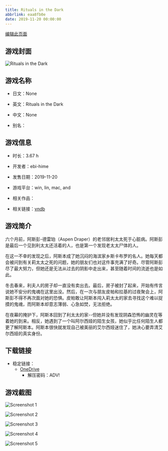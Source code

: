 ```yaml
---
title: Rituals in the Dark
abbrlink: eaa8fb0e
date: 2019-11-20 00:00:00
---
```

[编辑此页面](https://github.com/ACG-3/ADV3-source/blob/main/source/_posts/games/Rituals%20in%20the%20Dark.md)

## 游戏封面

![Rituals in the Dark](https://pan.timero.xyz/d/onedrive/img_lib_001/Rituals%20in%20the%20Dark_cover.avif)


## 游戏名称

- 日文：None
- 英文：Rituals in the Dark
- 中文：None

- 别名：


## 游戏信息

- 时长：3.67 h
- 开发者：ebi-hime
- 发售日期：2019-11-20
- 游戏平台：win, lin, mac, and
- 相关作品：

- 相关链接：[vndb](https://vndb.org/v24665)


## 游戏简介

六个月前，阿斯彭-德雷珀（Aspen Draper）的老邻居利太太死于心脏病。阿斯彭是最后一个见到利太太还活着的人，也是第一个发现老太太尸体的人。

在这一不幸的发现之后，阿斯本成了她沉闷的海滨家乡斯卡布罗的名人。她每天都会被问到有关莉太太之死的问题，她的朋友们也对这件事充满了好奇。尽管阿斯彭尽了最大努力，但她还是无法从过去的阴影中走出来，甚至随着时间的流逝也是如此。

冬去春来，利夫人的房子却一直没有卖出去。最后，房子被封了起来，开始有传言说她不安分的鬼魂在这里出没。然后，在一次与朋友皮帕和拉基的过夜聚会上，阿斯彭不得不再次面对她的恐惧。皮帕敢让阿斯本闯入莉太太的家去寻找这个难以捉摸的鬼魂，而阿斯本却意志薄弱、心急如焚，无法拒绝。

在夜幕的掩护下，阿斯本回到了利太太的家--但她并没有发现阴森恐怖的幽灵在等着她的到来。相反，她遇到了一个叫阿尔西娅的陌生女孩，她似乎比任何陌生人都更了解阿斯本。阿斯本很快就发现自己被美丽的艾尔西娅迷住了，她决心要弄清艾尔西娅的真实身份。




## 下载链接

- 稳定链接：
    - [OneDrive](https://pan.timero.xyz/onedrive/adv_lib_001/Rituals%20in%20the%20Dark)
        - 解压密码：ADV!



## 游戏截图


![Screenshot 1](https://pan.timero.xyz/d/onedrive/img_lib_001/Rituals%20in%20the%20Dark_Screenshot_1.avif)

![Screenshot 2](https://pan.timero.xyz/d/onedrive/img_lib_001/Rituals%20in%20the%20Dark_Screenshot_2.avif)

![Screenshot 3](https://pan.timero.xyz/d/onedrive/img_lib_001/Rituals%20in%20the%20Dark_Screenshot_3.avif)

![Screenshot 4](https://pan.timero.xyz/d/onedrive/img_lib_001/Rituals%20in%20the%20Dark_Screenshot_4.avif)

![Screenshot 5](https://pan.timero.xyz/d/onedrive/img_lib_001/Rituals%20in%20the%20Dark_Screenshot_5.avif)

